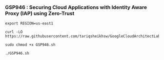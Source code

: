### GSP946 :  Securing Cloud Applications with Identity Aware Proxy (IAP) using Zero-Trust 

```
export REGION=us-east1
```

```
curl -LO https://raw.githubusercontent.com/tariqsheikhsw/GoogleCloudArchitectLabs/main/Solutions/GSP946.sh

sudo chmod +x GSP946.sh

./GSP946.sh
```

